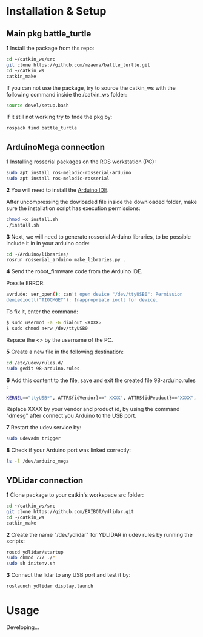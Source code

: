 # Installation & Setup

## Main pkg battle_turtle

**1** Install the package from ths repo:

```bash
cd ~/catkin_ws/src
git clone https://github.com/mzaera/battle_turtle.git
cd ~/catkin_ws
catkin_make
```
If you can not use the package, try to source the catkin_ws with the following command inside the /catkin_ws folder:
 
```bash
source devel/setup.bash
```
If it still not working try to fnde the pkg by:
```bash
rospack find battle_turtle
```
## ArduinoMega connection

**1** Installing rosserial packages on the ROS workstation
(PC):

```bash
sudo apt install ros-melodic-rosserial-arduino
sudo apt install ros-melodic-rosserial
```

**2** You will need to install the [Arduino IDE](https://www.arduino.cc/en/software).

After uncompressing the dowloaded file inside the downloaded folder, make sure the installation script has execution permissions:

```bash
chmod +x install.sh
./install.sh
```
**3** Next, we will need to generate rosserial Arduino
libraries, to be possible include it in in your arduino code:

```bash
cd ~/Arduino/libraries/
rosrun rosserial_arduino make_libraries.py .
```

**4** Send the robot_firmware code from the Arduino IDE.

Possile ERROR:

```bash
avrdude: ser_open(): can't open device "/dev/ttyUSB0": Permission 
deniedioctl("TIOCMGET"): Inappropriate ioctl for device.
```
To fix it, enter the command:

```bash
$ sudo usermod -a -G dialout <XXXX>
$ sudo chmod a+rw /dev/ttyUSB0
```
 Repace the <> by the username of the PC.

**5** Create a new file in the following destination:

```bash
cd /etc/udev/rules.d/
sudo gedit 98-arduino.rules
```
**6** Add this content to the file, save and exit the created file 98-arduino.rules :

```bash
KERNEL=="ttyUSB*", ATTRS{idVendor}==" XXXX", ATTRS{idProduct}=="XXXX", MODE="0777", SYMLINK+="arduino_mega", GROUP="dialout"
```

Replace XXXX by your vendor and product id, by using the command "dmesg" after connect you Arduino to the USB port.

**7** Restart the udev service by:

```bash
sudo udevadm trigger
```

**8** Check if your Arduino port was linked correctly:

```bash
ls -l /dev/arduino_mega
```

## YDLidar connection

**1** Clone package to your catkin's workspace src folder:
```bash
cd ~/catkin_ws/src
git clone https://github.com/EAIBOT/ydlidar.git
cd ~/catkin_ws
catkin_make
```

**2** Create the name "/dev/ydlidar" for YDLIDAR in udev rules by running the scripts:
```bash
roscd ydlidar/startup
sudo chmod 777 ./*
sudo sh initenv.sh
```

**3** Connect the lidar to any USB port and test it by:
```bash
roslaunch ydlidar display.launch
```

# Usage

Developing...






